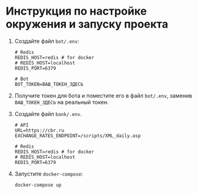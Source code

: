 # Инструкция по настройке окружения и запуску проекта

1. Создайте файл `bot/.env`:
    ```plaintext
    # Redis
    REDIS_HOST=redis # for docker
    # REDIS_HOST=localhost
    REDIS_PORT=6379

    # Bot
    BOT_TOKEN=ВАШ_ТОКЕН_ЗДЕСЬ
    ```

2. Получите токен для бота и поместите его в файл `bot/.env`, заменив `ВАШ_ТОКЕН_ЗДЕСЬ` на реальный токен.

3. Создайте файл `bank/.env`.
    ```plaintext
    # API
    URL=https://cbr.ru
    EXCHANGE_RATES_ENDPOINT=/scripts/XML_daily.asp

    # Redis
    REDIS_HOST=redis # for docker
    # REDIS_HOST=localhost
    REDIS_PORT=6379
    ```

4. Запустите `docker-compose`:
    ```sh
    docker-compose up
    ```